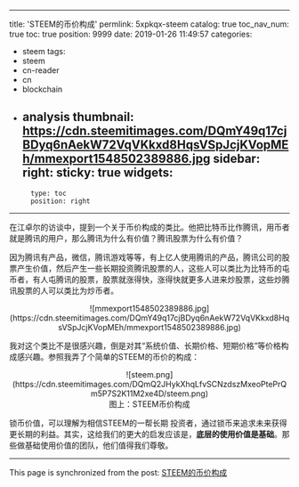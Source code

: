 
---
title: 'STEEM的币价构成'
permlink: 5xpkqx-steem
catalog: true
toc_nav_num: true
toc: true
position: 9999
date: 2019-01-26 11:49:57
categories:
- steem
tags:
- steem
- cn-reader
- cn
- blockchain
- analysis
thumbnail: https://cdn.steemitimages.com/DQmY49q17cjBDyq6nAekW72VqVKkxd8HqsVSpJcjKVopMEh/mmexport1548502389886.jpg
sidebar:
    right:
        sticky: true
widgets:
    -
        type: toc
        position: right
---


在江卓尔的访谈中，提到一个关于币价构成的类比。他把比特币比作腾讯，用币者就是腾讯的用户，那么腾讯为什么有价值？腾讯股票为什么有价值？

因为腾讯有产品，微信，腾讯游戏等等，有上亿人使用腾讯的产品，腾讯公司的股票产生价值，然后产生一些长期投资腾讯股票的人，这些人可以类比为比特币的屯币者，有人屯腾讯的股票，股票就涨得快，涨得快就更多人进来炒股票，这些炒腾讯股票的人可以类比为炒币者。

<center>![mmexport1548502389886.jpg](https://cdn.steemitimages.com/DQmY49q17cjBDyq6nAekW72VqVKkxd8HqsVSpJcjKVopMEh/mmexport1548502389886.jpg)</center>

我对这个类比不是很感兴趣，倒是对其“系统价值、长期价格、短期价格”等价格构成感兴趣。参照我弄了个简单的STEEM的币价的构成：

<center>![steem.png](https://cdn.steemitimages.com/DQmQ2JHykXhqLfvSCNzdszMxeoPtePrQm5P7S2K11M2xe4D/steem.png)</center>

<center>图上：STEEM币价构成</center>

锁币价值，可以理解为相信STEEM的一帮长期 投资者，通过锁币来追求未来获得更长期的利益。其实，这给我们的更大的启发应该是，**底层的使用价值是基础**。那些做基础使用价值的团队，他们值得我们尊敬。

- - -

This page is synchronized from the post: [STEEM的币价构成](https://steemit.com/@yellowbird/5xpkqx-steem)
